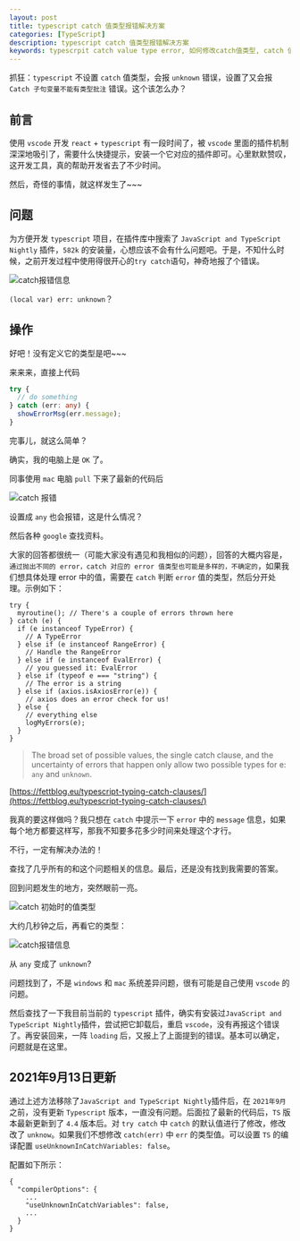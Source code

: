 ```yaml
---
layout: post
title: typescript catch 值类型报错解决方案
categories: [TypeScript]
description: typescript catch 值类型报错解决方案
keywords: typescrpit catch value type error, 如何修改catch值类型, catch 值类型在 window和mac上显示不一致
---
```


抓狂：`typescript` 不设置 `catch` 值类型，会报 `unknown` 错误，设置了又会报 `Catch 子句变量不能有类型批注` 错误。这个该怎么办？

## 前言

使用 `vscode` 开发 `react` + `typescript` 有一段时间了，被 `vscode` 里面的插件机制深深地吸引了，需要什么快捷提示，安装一个它对应的插件即可。心里默默赞叹，这开发工具，真的帮助开发省去了不少时间。

然后，奇怪的事情，就这样发生了~~~

## 问题

为方便开发 `typescript` 项目，在插件库中搜索了 `JavaScript and TypeScript Nightly` 插件，`582k` 的安装量，心想应该不会有什么问题吧。于是，不知什么时候，之前开发过程中使用得很开心的`try catch`语句，神奇地报了个错误。

![catch报错信息](https://gitee.com/xiangming25/picture/raw/master/2021-6-9/1623249502793-image.png)

`(local var) err: unknown`？

## 操作

好吧！没有定义它的类型是吧~~~

来来来，直接上代码

``` typescript
try {
  // do something
} catch (err: any) {
  showErrorMsg(err.message);
}
```

完事儿，就这么简单？

确实，我的电脑上是 `OK` 了。

同事使用 `mac` 电脑 `pull` 下来了最新的代码后

![catch 报错](https://gitee.com/xiangming25/picture/raw/master/2021-6-9/1623250032077-image.png)

设置成 `any` 也会报错，这是什么情况？

然后各种 `google` 查找资料。

大家的回答都很统一（可能大家没有遇见和我相似的问题），回答的大概内容是，`通过抛出不同的 error，catch 对应的 error 值类型也可能是多样的，不确定的`，如果我们想具体处理 error 中的值，需要在 `catch` 判断 `error` 值的类型，然后分开处理。示例如下：

```
try {
  myroutine(); // There's a couple of errors thrown here
} catch (e) {
  if (e instanceof TypeError) {
    // A TypeError
  } else if (e instanceof RangeError) {
    // Handle the RangeError
  } else if (e instanceof EvalError) {
    // you guessed it: EvalError
  } else if (typeof e === "string") {
    // The error is a string
  } else if (axios.isAxiosError(e)) {
    // axios does an error check for us!
  } else {
    // everything else  
    logMyErrors(e);
  }
}
```

> The broad set of possible values, the single catch clause, and the uncertainty of errors that happen only allow two possible types for e: `any` and `unknown`.

[https://fettblog.eu/typescript-typing-catch-clauses/](https://fettblog.eu/typescript-typing-catch-clauses/)

我真的要这样做吗？我只想在 `catch` 中提示一下 `error` 中的 `message` 信息，如果每个地方都要这样写，那我不知要多花多少时间来处理这个才行。

不行，一定有解决办法的！

查找了几乎所有的和这个问题相关的信息。最后，还是没有找到我需要的答案。

回到问题发生的地方，突然眼前一亮。

![catch 初始时的值类型](https://gitee.com/xiangming25/picture/raw/master/2021-6-9/1623250594962-image.png)

大约几秒钟之后，再看它的类型：

![catch报错信息](https://gitee.com/xiangming25/picture/raw/master/2021-6-9/1623249502793-image.png)

从 `any` 变成了 `unknown`?

问题找到了，不是 `windows` 和 `mac` 系统差异问题，很有可能是自己使用 `vscode` 的问题。

然后查找了一下我目前当前的 `typescript` 插件，确实有安装过`JavaScript and TypeScript Nightly`插件，尝试把它卸载后，重启 `vscode`，没有再报这个错误了。再安装回来，一阵 `loading` 后，又报上了上面提到的错误。基本可以确定，问题就是在这里。

## 2021年9月13日更新

通过上述方法移除了`JavaScript and TypeScript Nightly`插件后，在 `2021年9月`之前，没有更新 `Typescript` 版本，一直没有问题。后面拉了最新的代码后，`TS` 版本最新更新到了 `4.4` 版本后。对 `try catch` 中 `catch` 的默认值进行了修改，修改改了 `unknow`。如果我们不想修改 `catch(err)` 中 `err` 的类型值。可以设置 `TS` 的编译配置 `useUnknownInCatchVariables: false`。

配置如下所示：

```
{
  "compilerOptions": {
    ...
    "useUnknownInCatchVariables": false,
    ...
  }
}
```
